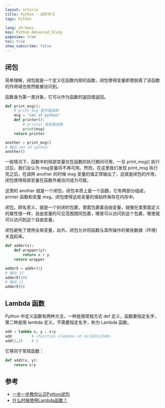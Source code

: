 ```yaml
---
layout: article
title: Python - 进阶学习
tags: Python

lang: zh-Hans
key: Python_Advanced_Study
pageview: true
toc: true
show_subscribe: false
---
```


## 闭包

简单理解，闭包就是一个定义在函数内部的函数，闭包使得变量即使脱离了该函数的作用域也依然能被访问到。

函数身为第一类对象，它可以作为函数的返回值返回。

```python
def print_msg():
    # print_msg 是外围函数
    msg = "zen of python"
    def printer():
        # printer 是嵌套函数
        print(msg)
    return printer

another = print_msg()
# 输出 zen of python
another()
```

一般情况下，函数中的局部变量仅在函数的执行期间可用，一旦 print_msg() 执行过后，我们会认为 msg变量将不再可用。然而，在这里我们发现 print_msg 执行完之后，在调用 another 的时候 msg 变量的值正常输出了，这就是闭包的作用，闭包使得局部变量在函数外被访问成为可能。

这里的 another 就是一个闭包，闭包本质上是一个函数，它有两部分组成，printer 函数和变量 msg。闭包使得这些变量的值始终保存在内存中。

闭包，顾名思义，就是一个封闭的包裹，里面包裹着自由变量，就像在类里面定义的属性值一样，自由变量的可见范围随同包裹，哪里可以访问到这个包裹，哪里就可以访问到这个自由变量。

闭包避免了使用全局变量，此外，闭包允许将函数与其所操作的某些数据（环境）关连起来。

```python
def adder(x):
    def wrapper(y):
        return x + y
    return wrapper

adder5 = adder(5)
# 输出 15
adder5(10)
# 输出 11
adder5(6)
```

## Lambda 函数

Python 中定义函数有两种方法，一种是用常规方式 def 定义，函数要指定名字，第二种是用 lambda 定义，不需要指定名字，称为 Lambda 函数。

```python
add = lambda x, y : x+y
add         # <function <lambda> at 0x102bc2140>
add(1,2)    # 3
```

它等同于常规函数：

```python
def add2(x, y):
    return x+y
```

## 参考

- [一步一步教你认识Python闭包](https://foofish.net/python-closure.html)
- [什么时候使用Lambda函数？](https://foofish.net/lambda.html)